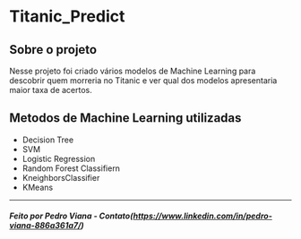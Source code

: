 # Titanic_Predict
##  Sobre o projeto
Nesse projeto foi criado vários modelos de Machine Learning para descobrir quem morreria no Titanic e ver qual dos modelos apresentaria maior taxa de acertos. 

##  Metodos de Machine Learning utilizadas
- Decision Tree
- SVM
- Logistic Regression
- Random Forest Classifiern
- KneighborsClassifier
- KMeans

<hr>

#####  Feito por Pedro Viana - Contato(https://www.linkedin.com/in/pedro-viana-886a361a7/)
